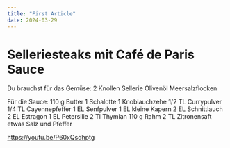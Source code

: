 ```yaml
---
title: "First Article"
date: 2024-03-29
---
```


# Selleriesteaks mit Café de Paris Sauce

Du brauchst für das Gemüse:
2 Knollen Sellerie 
Olivenöl Meersalzflocken 

Für die Sauce:
110 g Butter
1 Schalotte
1 Knoblauchzehe
1/2 TL Currypulver
1/4 TL Cayennepfeffer
1 EL Senfpulver
1 EL kleine Kapern
2 EL Schnittlauch
2 EL Estragon
1 EL Petersilie
2 Tl Thymian
110 g Rahm
2 TL Zitronensaft etwas Salz und Pfeffer

https://youtu.be/P60xQsdhptg
